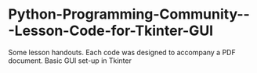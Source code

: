 # Python-Programming-Community---Lesson-Code-for-Tkinter-GUI
Some lesson handouts. Each code was designed to accompany a PDF document. Basic GUI set-up in Tkinter
